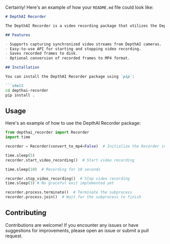 Certainly! Here's an example of how your `README.md` file could look like:

```markdown
# DepthAI Recorder

The DepthAI Recorder is a video recording package that utilizes the DepthAI platform for capturing synchronized video streams from DepthAI cameras. It provides a simple and convenient way to start and stop video recording and saves the recorded frames to disk.

## Features

- Supports capturing synchronized video streams from DepthAI cameras.
- Easy-to-use API for starting and stopping video recording.
- Saves recorded frames to disk.
- Optional conversion of recorded frames to MP4 format.

## Installation

You can install the DepthAI Recorder package using `pip`:

```shell
cd depthai-recorder
pip install .
```

## Usage

Here's an example of how to use the DepthAI Recorder package:

```python
from depthai_recorder import Recorder
import time

recorder = Recorder(convert_to_mp4=False)  # Initialize the Recorder instance

time.sleep(5)
recorder.start_video_recording()  # Start video recording

time.sleep(10)  # Recording for 10 seconds

recorder.stop_video_recording()  # Stop video recording
time.sleep(3) # No graceful exit implemented yet

recorder.process.terminate()  # Terminate the subprocess
recorder.process.join()  # Wait for the subprocess to finish
```

## Contributing

Contributions are welcome! If you encounter any issues or have suggestions for improvements, please open an issue or submit a pull request.
